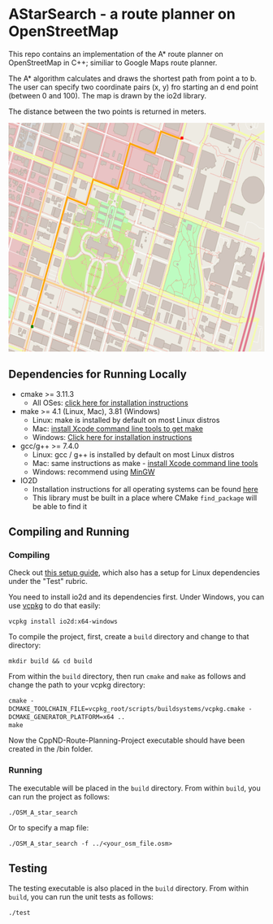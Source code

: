 # AStarSearch - a route planner on OpenStreetMap

This repo contains an implementation of the A* route planner on OpenStreetMap in C++; similiar to 
Google Maps route planner.

The A* algorithm calculates and draws the shortest path from point a to b. The user can specify two coordinate pairs (x, y) fro starting an d end point (between 0 and 100). The map is drawn by the io2d library.

The distance between the two points is returned in meters.

<img src="map.png" width="600" height="450" />

## Dependencies for Running Locally
* cmake >= 3.11.3
  * All OSes: [click here for installation instructions](https://cmake.org/install/)
* make >= 4.1 (Linux, Mac), 3.81 (Windows)
  * Linux: make is installed by default on most Linux distros
  * Mac: [install Xcode command line tools to get make](https://developer.apple.com/xcode/features/)
  * Windows: [Click here for installation instructions](http://gnuwin32.sourceforge.net/packages/make.htm)
* gcc/g++ >= 7.4.0
  * Linux: gcc / g++ is installed by default on most Linux distros
  * Mac: same instructions as make - [install Xcode command line tools](https://developer.apple.com/xcode/features/)
  * Windows: recommend using [MinGW](http://www.mingw.org/)
* IO2D
  * Installation instructions for all operating systems can be found [here](https://github.com/cpp-io2d/P0267_RefImpl/blob/master/BUILDING.md)
  * This library must be built in a place where CMake `find_package` will be able to find it

## Compiling and Running

### Compiling
Check out [this setup guide](https://knowledge.udacity.com/questions/42416), which also has a setup for Linux dependencies under the "Test" rubric. 

You need to install io2d and its dependencies first. Under Windows, you can use [vcpkg](https://github.com/microsoft/vcpkg) to do that easily:

```
vcpkg install io2d:x64-windows
```

To compile the project, first, create a `build` directory and change to that directory:

```
mkdir build && cd build
```
From within the `build` directory, then run `cmake` and `make` as follows and change the path to your vcpkg directory:
```
cmake -DCMAKE_TOOLCHAIN_FILE=vcpkg_root/scripts/buildsystems/vcpkg.cmake -DCMAKE_GENERATOR_PLATFORM=x64 ..
make
```
Now the CppND-Route-Planning-Project executable should have been created in the /bin folder.

### Running
The executable will be placed in the `build` directory. From within `build`, you can run the project as follows:
```
./OSM_A_star_search
```
Or to specify a map file:
```
./OSM_A_star_search -f ../<your_osm_file.osm>
```

## Testing

The testing executable is also placed in the `build` directory. From within `build`, you can run the unit tests as follows:
```
./test
```
